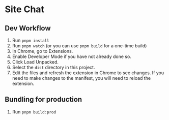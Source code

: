 # Site Chat

## Dev Workflow

1. Run `pnpm install`
2. Run `pnpm watch` (or you can use `pnpm build` for a one-time build)
3. In Chrome, go to Extensions.
4. Enable Developer Mode if you have not already done so.
5. Click Load Unpacked.
6. Select the `dist` directory in this project.
7. Edit the files and refresh the extension in Chrome to see changes. If you need to make changes to the manifest, you will need to reload the extension.

## Bundling for production

1. Run `pnpm build:prod`